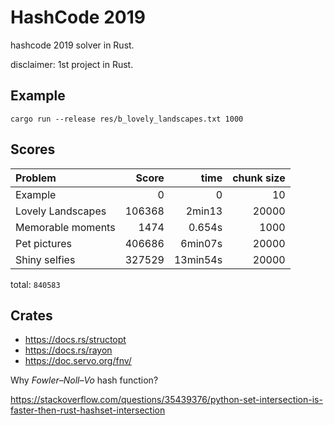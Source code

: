 # HashCode 2019

hashcode 2019 solver in Rust.

disclaimer: 1st project in Rust.

## Example

```
cargo run --release res/b_lovely_landscapes.txt 1000
```

## Scores

| Problem           | Score  | time     | chunk size |
|:------------------|-------:|---------:|-----------:|
| Example           | 0      | 0        | 10         |
| Lovely Landscapes | 106368 | 2min13   | 20000      |
| Memorable moments | 1474   | 0.654s   | 1000       |
| Pet pictures      | 406686 | 6min07s  | 20000      |
| Shiny selfies     | 327529 | 13min54s | 20000      |

total: `840583`

## Crates

* <https://docs.rs/structopt>
* <https://docs.rs/rayon>
* <https://doc.servo.org/fnv/>

Why _Fowler–Noll–Vo_ hash function?

<https://stackoverflow.com/questions/35439376/python-set-intersection-is-faster-then-rust-hashset-intersection>
